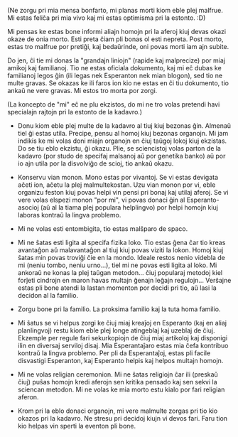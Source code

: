 (Ne zorgu pri mia mensa bonfarto, mi planas morti kiom eble plej malfrue. Mi estas feliĉa pri mia vivo kaj mi estas optimisma pri la estonto. :D)

Mi pensas ke estas bone informi aliajn homojn pri la aferoj kiuj devas okazi okaze de onia morto. Esti preta ĉiam pli bonas ol esti nepreta. Post morto, estas tro malfrue por pretiĝi, kaj bedaŭrinde, oni povas morti iam ajn subite.

Do jen, ĉi tie mi donas la "grandajn liniojn" (rapide kaj malprecize) por miaj amikoj kaj familianoj. Tio ne estas oficiala dokumento, kaj mi eĉ dubas ke familianoj legos ĝin (ili legas nek Esperanton nek mian blogon), sed tio ne multe gravas. Se okazas ke ili faros ion kio ne estas en ĉi tiu dokumento, tio ankaŭ ne vere gravas. Mi estos tro morta por zorgi.

(La koncepto de "mi" eĉ ne plu ekzistos, do mi ne tro volas pretendi havi specialajn rajtojn pri la estonto de la kadavro.)

- Donu kiom eble plej multe de la kadavro al tiuj kiuj bezonas ĝin. Almenaŭ tiel ĝi estas utila. Precipe, pensu al homoj kiuj bezonas organojn. Mi jam indikis ke mi volas doni miajn organojn en ĉiuj taŭgoj lokoj kiuj ekzistas. Do se tiu eblo ekzistu, ĝi okazu. Plie, se sciencistoj volas parton de la kadavro (por studo de specifaj malsanoj aŭ por genetika banko) aŭ por io ajn utila por la disvolviĝo de scioj, tio ankaŭ okazu.

- Konservu vian monon. Mono estas por vivantoj. Se vi estas devigata aĉeti ion, aĉetu la plej malmultekostan. Uzu vian monon por vi, eble organizu feston kiuj povas helpi vin pensi pri bonaj kaj utilaj aferoj. Se vi vere volas elspezi monon "por mi", vi povas donaci ĝin al Esperanto-asocioj (aŭ al la tiama plej populara helplingvo) por helpi homojn kiuj laboras kontraŭ la lingva problemo.

- Mi ne volas esti entombigita, tio estas malŝparo de spaco.

- Mi ne ŝatas esti ligita al specifa fizika loko. Tio estas ĝena ĉar tio kreas avantaĝon aŭ malavantaĝon al tiuj kiuj povas viziti la lokon. Homoj kiuj ŝatas min povas troviĝi ĉie en la mondo. Ideale restos nenio videbla de mi (neniu tombo, neniu urno...), tiel mi ne povas esti ligita al loko. Mi ankoraŭ ne konas la plej taŭgan metodon... ĉiuj popularaj metodoj kiel forĵeti cindrojn en maron havas multajn ĝenajn leĝajn regulojn... Verŝajne estas pli bone atendi la lastan momenton por decidi pri tio, aŭ lasi la decidon al la familio.

- Zorgu bone pri la familio. La proksima familio kaj la tuta homa familio.

- Mi ŝatus se vi helpus zorgi ke ĉiuj miaj kreaĵoj en Esperanto (kaj en aliaj planlingvoj) restu kiom eble plej longe atingeblaj kaj uzeblaj de ĉiuj. Ekzemple per regule fari sekurkopiojn de ĉiuj miaj artikoloj kaj disponigi ilin en diversaj serviloj disaj. Mia Esperantaĵaro estas mia ĉefa kontribuo kontraŭ la lingva problemo. Per pli da Esperantaĵoj, estas pli facile disvastigi Esperanton, kaj Esperanto helpis kaj helpos multajn homojn.

- Mi ne volas religian ceremonion. Mi ne ŝatas religiojn ĉar ili (preskaŭ ĉiuj) puŝas homojn kredi aferojn sen kritika pensado kaj sen sekvi la sciencan metodon. Mi ne volas ke mia morto estu kialo por fari religian aferon.  

- Krom pri la eblo donaci organojn, mi vere malmulte zorgas pri tio kio okazos pri la kadavro. Ne stresu pri decidoj kiujn vi devos fari. Faru tion kio helpas vin sperti la eventon pli bone.